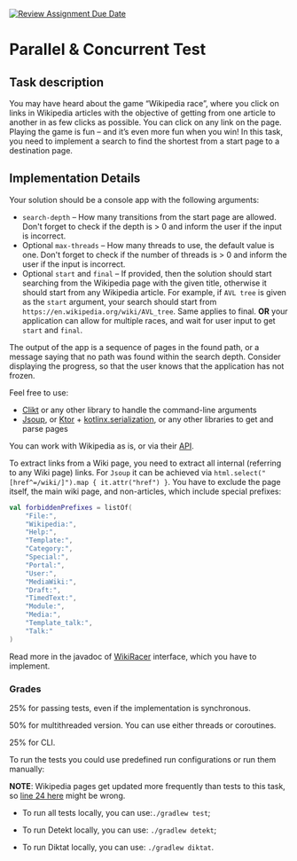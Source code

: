 [![Review Assignment Due Date](https://classroom.github.com/assets/deadline-readme-button-22041afd0340ce965d47ae6ef1cefeee28c7c493a6346c4f15d667ab976d596c.svg)](https://classroom.github.com/a/3FknJewn)
# Parallel & Concurrent Test

## Task description

You may have heard about the game “Wikipedia race”, where you click on links in Wikipedia articles with the objective of
getting from one article to another in as few clicks as possible. You can click on any link on the page. Playing the 
game is fun – and it’s even more fun when you win! In this task, you need to implement a search to find the shortest 
from a start page to a destination page.

## Implementation Details

Your solution should be a console app with the following arguments:
- `search-depth` – How many transitions from the start page are allowed. Don't forget to check if the depth is > 0 and 
inform the user if the input is incorrect.
- Optional `max-threads` – How many threads to use, the default value is one. Don't forget to check if the number of 
threads is > 0 and inform the user if the input is incorrect.
- Optional `start` and `final` – If provided, then the solution should start searching from the Wikipedia page with the 
given title, otherwise it should start from any Wikipedia article. For example, if `AVL tree` is given as the `start` 
argument, your search should start from `https://en.wikipedia.org/wiki/AVL_tree`. Same applies to final. **OR** your
application can allow for multiple races, and wait for user input to get `start` and `final`.

The output of the app is a sequence of pages in the found path, or a message saying that no path was found within the
search depth. Consider displaying the progress, so that the user knows that the application has not frozen.

Feel free to use:
- [Clikt](https://ajalt.github.io/clikt/) or any other library to handle the command-line arguments
- [Jsoup](https://jsoup.org/), or [Ktor](https://ktor.io/docs/request.html) + [kotlinx.serialization](https://github.com/Kotlin/kotlinx.serialization), 
or any other libraries to get and parse pages

You can work with Wikipedia as is, or via their [API](https://en.wikipedia.org/wiki/Special:ApiSandbox#action=parse&format=json&page=Pet_door&prop=text&disabletoc=1&formatversion=2).

To extract links from a Wiki page, you need to extract all internal (referring to any Wiki page) links. For `Jsoup` it 
can be achieved via `html.select("[href^=/wiki/]").map { it.attr("href") }`. You have to exclude the page itself, the
main wiki page, and non-articles, which 
include special prefixes:
```kotlin
val forbiddenPrefixes = listOf(
    "File:",
    "Wikipedia:",
    "Help:",
    "Template:",
    "Category:",
    "Special:",
    "Portal:",
    "User:",
    "MediaWiki:",
    "Draft:",
    "TimedText:",
    "Module:",
    "Media:",
    "Template_talk:",
    "Talk:"
)
```

Read more in the javadoc of [WikiRacer](./src/main/kotlin/org/jetbrains/edu/kotlin/wikirace/WikiRacer.kt) interface, 
which you have to implement.

### Grades

25% for passing tests, even if the implementation is synchronous. 

50% for multithreaded version. You can use either threads or coroutines.

25% for CLI.

To run the tests you could use predefined run configurations or run them manually:

**NOTE**: Wikipedia pages get updated more frequently than tests to this task, so 
[line 24 here](./src/test/kotlin/ParsingTest.kt) might be wrong.
* To run all tests locally, you can use:`./gradlew test`;

* To run Detekt locally, you can use: `./gradlew detekt`;

* To run Diktat locally, you can use: `./gradlew diktat`.
